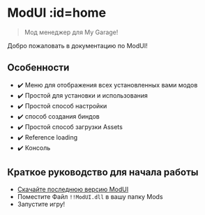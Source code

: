 # ModUI :id=home

> Мод менеджер для My Garage!

Добро пожаловать в документацию по ModUI!

## Особенности

- :heavy_check_mark: Меню для отображения всех установленных вами модов
- :heavy_check_mark: Простой для установки и использования
- :heavy_check_mark: Простой способ настройки
- :heavy_check_mark: способ создания биндов
- :heavy_check_mark: Простой способ загрузки Assets
- :heavy_check_mark: Reference loading
- :heavy_check_mark: Консоль

## Краткое руководство для начала работы

- [Скачайте последнюю версию ModUI](https://github.com/BrennFuchS/ModUI/releases)
- Поместите Файл `!!ModUI.dll` в вашу папку Mods
- Запустите игру!
